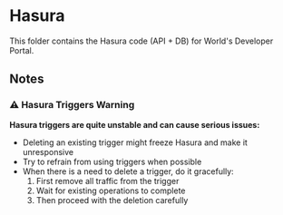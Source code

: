 # Hasura

This folder contains the Hasura code (API + DB) for World's Developer Portal.

## Notes

### ⚠️ Hasura Triggers Warning

**Hasura triggers are quite unstable and can cause serious issues:**

- Deleting an existing trigger might freeze Hasura and make it unresponsive
- Try to refrain from using triggers when possible
- When there is a need to delete a trigger, do it gracefully:
  1. First remove all traffic from the trigger
  2. Wait for existing operations to complete
  3. Then proceed with the deletion carefully
